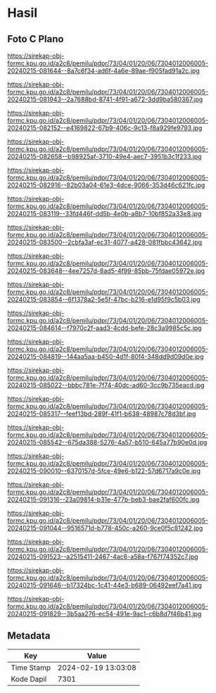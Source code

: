 # Hasil

## Foto C Plano

https://sirekap-obj-formc.kpu.go.id/a2c8/pemilu/pdpr/73/04/01/20/06/7304012006005-20240215-081644--8a7c6f34-ad6f-4a6e-89ae-f905fad91a2c.jpg

https://sirekap-obj-formc.kpu.go.id/a2c8/pemilu/pdpr/73/04/01/20/06/7304012006005-20240215-081943--2a7688bd-8741-4f91-a672-3dd9ba580367.jpg

https://sirekap-obj-formc.kpu.go.id/a2c8/pemilu/pdpr/73/04/01/20/06/7304012006005-20240215-082152--e4169822-67b9-406c-9c13-f8a929fe9793.jpg

https://sirekap-obj-formc.kpu.go.id/a2c8/pemilu/pdpr/73/04/01/20/06/7304012006005-20240215-082658--b98925af-3710-49e4-aec7-3951b3c1f233.jpg

https://sirekap-obj-formc.kpu.go.id/a2c8/pemilu/pdpr/73/04/01/20/06/7304012006005-20240215-082916--82b03a04-61e3-4dce-9066-353d46c621fc.jpg

https://sirekap-obj-formc.kpu.go.id/a2c8/pemilu/pdpr/73/04/01/20/06/7304012006005-20240215-083119--33fd446f-dd5b-4e0b-a8b7-10bf852a33e8.jpg

https://sirekap-obj-formc.kpu.go.id/a2c8/pemilu/pdpr/73/04/01/20/06/7304012006005-20240215-083500--2cbfa3af-ec31-4077-a428-081fbbc43642.jpg

https://sirekap-obj-formc.kpu.go.id/a2c8/pemilu/pdpr/73/04/01/20/06/7304012006005-20240215-083648--4ee7257d-8ad5-4f99-85bb-75fdae05972e.jpg

https://sirekap-obj-formc.kpu.go.id/a2c8/pemilu/pdpr/73/04/01/20/06/7304012006005-20240215-083854--6f1378a2-5e5f-47bc-b216-e1d95f9c5b03.jpg

https://sirekap-obj-formc.kpu.go.id/a2c8/pemilu/pdpr/73/04/01/20/06/7304012006005-20240215-084614--f7970c2f-aad3-4cdd-befe-28c3a9985c5c.jpg

https://sirekap-obj-formc.kpu.go.id/a2c8/pemilu/pdpr/73/04/01/20/06/7304012006005-20240215-084819--144aa5aa-b450-4d1f-80f4-348dd9d09d0e.jpg

https://sirekap-obj-formc.kpu.go.id/a2c8/pemilu/pdpr/73/04/01/20/06/7304012006005-20240215-085022--bbbc781e-7f74-40dc-ad60-3cc9b735eacd.jpg

https://sirekap-obj-formc.kpu.go.id/a2c8/pemilu/pdpr/73/04/01/20/06/7304012006005-20240215-085317--feef13bd-289f-41f1-b638-48987c78d3bf.jpg

https://sirekap-obj-formc.kpu.go.id/a2c8/pemilu/pdpr/73/04/01/20/06/7304012006005-20240215-085542--675da388-5276-4a57-b510-645a77b90e0d.jpg

https://sirekap-obj-formc.kpu.go.id/a2c8/pemilu/pdpr/73/04/01/20/06/7304012006005-20240215-090010--6370157d-5fce-49e6-b122-57d6717a9c0e.jpg

https://sirekap-obj-formc.kpu.go.id/a2c8/pemilu/pdpr/73/04/01/20/06/7304012006005-20240215-091316--23a09814-b31e-477b-beb3-bae2faf600fc.jpg

https://sirekap-obj-formc.kpu.go.id/a2c8/pemilu/pdpr/73/04/01/20/06/7304012006005-20240215-091044--9516571d-b778-450c-a260-9ce0f5c81242.jpg

https://sirekap-obj-formc.kpu.go.id/a2c8/pemilu/pdpr/73/04/01/20/06/7304012006005-20240215-091523--a2515411-2467-4ac6-a58a-f767f74352c7.jpg

https://sirekap-obj-formc.kpu.go.id/a2c8/pemilu/pdpr/73/04/01/20/06/7304012006005-20240215-091646--b17324bc-1c41-44e3-b689-06492eef7a41.jpg

https://sirekap-obj-formc.kpu.go.id/a2c8/pemilu/pdpr/73/04/01/20/06/7304012006005-20240215-091829--3b5aa276-ec54-491e-9ac1-c6b8d7f46b41.jpg


## Metadata

| Key        | Value               |
| ---------- | ------------------- |
| Time Stamp | 2024-02-19 13:03:08 |
| Kode Dapil | 7301                |



